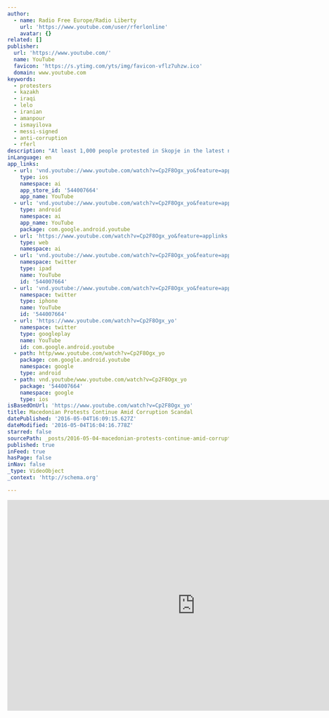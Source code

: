 ```yaml
---
author:
  - name: Radio Free Europe/Radio Liberty
    url: 'https://www.youtube.com/user/rferlonline'
    avatar: {}
related: []
publisher:
  url: 'https://www.youtube.com/'
  name: YouTube
  favicon: 'https://s.ytimg.com/yts/img/favicon-vflz7uhzw.ico'
  domain: www.youtube.com
keywords:
  - protesters
  - kazakh
  - iraqi
  - lelo
  - iranian
  - amanpour
  - ismayilova
  - messi-signed
  - anti-corruption
  - rferl
description: "At least 1,000 people protested in Skopje in the latest nightly demonstration after President Gjorge Ivanov pardoned politicians implicated in a corruption and wiretapping scandal. Protesters, who have dubbed the movement the \"Colorful Revolution,\" threw paint at the city's criminal court. Originally published at - http://www.rferl.org/media/video/macedonia-corruption-protest/27715858.html"
inLanguage: en
app_links:
  - url: 'vnd.youtube://www.youtube.com/watch?v=Cp2F8Ogx_yo&feature=applinks'
    type: ios
    namespace: ai
    app_store_id: '544007664'
    app_name: YouTube
  - url: 'vnd.youtube://www.youtube.com/watch?v=Cp2F8Ogx_yo&feature=applinks'
    type: android
    namespace: ai
    app_name: YouTube
    package: com.google.android.youtube
  - url: 'https://www.youtube.com/watch?v=Cp2F8Ogx_yo&feature=applinks'
    type: web
    namespace: ai
  - url: 'vnd.youtube://www.youtube.com/watch?v=Cp2F8Ogx_yo&feature=applinks'
    namespace: twitter
    type: ipad
    name: YouTube
    id: '544007664'
  - url: 'vnd.youtube://www.youtube.com/watch?v=Cp2F8Ogx_yo&feature=applinks'
    namespace: twitter
    type: iphone
    name: YouTube
    id: '544007664'
  - url: 'https://www.youtube.com/watch?v=Cp2F8Ogx_yo'
    namespace: twitter
    type: googleplay
    name: YouTube
    id: com.google.android.youtube
  - path: http/www.youtube.com/watch?v=Cp2F8Ogx_yo
    package: com.google.android.youtube
    namespace: google
    type: android
  - path: vnd.youtube/www.youtube.com/watch?v=Cp2F8Ogx_yo
    package: '544007664'
    namespace: google
    type: ios
isBasedOnUrl: 'https://www.youtube.com/watch?v=Cp2F8Ogx_yo'
title: Macedonian Protests Continue Amid Corruption Scandal
datePublished: '2016-05-04T16:09:15.627Z'
dateModified: '2016-05-04T16:04:16.778Z'
starred: false
sourcePath: _posts/2016-05-04-macedonian-protests-continue-amid-corruption-scandal.md
published: true
inFeed: true
hasPage: false
inNav: false
_type: VideoObject
_context: 'http://schema.org'

---
```

<iframe src="https://cdn.embedly.com/widgets/media.html?src=https%3A%2F%2Fwww.youtube.com%2Fembed%2FCp2F8Ogx_yo%3Ffeature%3Doembed&amp;url=https%3A%2F%2Fwww.youtube.com%2Fwatch%3Fv%3DCp2F8Ogx_yo&amp;image=https%3A%2F%2Fi.ytimg.com%2Fvi%2FCp2F8Ogx_yo%2Fhqdefault.jpg&amp;key=b7d04c9b404c499eba89ee7072e1c4f7&amp;type=text%2Fhtml&amp;schema=youtube" width="854" height="480" scrolling="no" frameborder="0" allowfullscreen="" style=""></iframe>